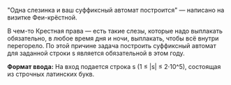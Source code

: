 "Одна слезинка и ваш суффиксный автомат построится" — написано на визитке Феи-крёстной.

В чем-то Крестная права — есть такие слезы, которые надо выплакать обязательно, в любое время дня и ночи, выплакать, чтобы всё внутри перегорело. По этой причине задача построить суффиксный автомат для заданной строки s является обязательной в этом году.

**Формат ввода:**
На вход подается строка s (1 ≤ |s| ≤ 2⋅10^5), состоящая из строчных латинских букв.
